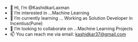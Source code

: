 - 👋 Hi, I’m @KashidkarLaxman
- 👀 I’m interested in ...Machine Learning
- 🌱 I’m currently learning ... Working as Solution Developer in Incentius(Pune)
- 💞️ I’m looking to collaborate on ...Machine Learning Projects
- 📫 You can reach me via email: kashidkar37@gmail.com

<!---
KashidkarLaxman/KashidkarLaxman is a ✨ special ✨ repository because its `README.md` (this file) appears on your GitHub profile.
You can click the Preview link to take a look at your changes.
--->
